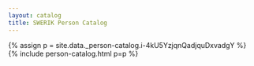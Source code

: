 ```yaml
---
layout: catalog
title: SWERIK Person Catalog
---
```

{% assign p = site.data._person-catalog.i-4kU5YzjqnQadjquDxvadgY %}
{% include person-catalog.html p=p %}

